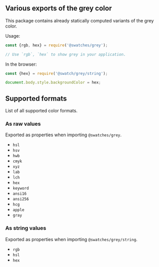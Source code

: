## Various exports of the grey color

This package contains already statically computed variants of the grey color.

Usage:
```js
const {rgb, hex} = require('@swatches/grey');

// Use `rgb`, `hex` to show grey in your application.
```

In the browser:
```js
const {hex} = require('@swatch/grey/string');

document.body.style.backgroundColor = hex;
```

## Supported formats


List of all supported color formats.

### As raw values

Exported as properties when importing `@swatches/grey`.

- `hsl`
- `hsv`
- `hwb`
- `cmyk`
- `xyz`
- `lab`
- `lch`
- `hex`
- `keyword`
- `ansi16`
- `ansi256`
- `hcg`
- `apple`
- `gray`

### As string values

Exported as properties when importing `@swatches/grey/string`.

- `rgb`
- `hsl`
- `hex`

